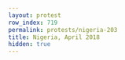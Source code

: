 ```yaml
---
layout: protest
row_index: 719
permalink: protests/nigeria-203
title: Nigeria, April 2018
hidden: true
---
```

